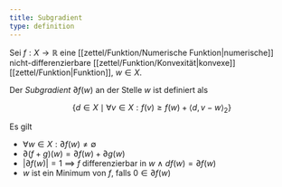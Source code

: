 ```yaml
---
title: Subgradient
type: definition
---
```


Sei $f : X \to \mathbb{R}$ eine [[zettel/Funktion/Numerische Funktion|numerische]] nicht-differenzierbare [[zettel/Funktion/Konvexität|konvexe]] [[zettel/Funktion|Funktion]], $w \in X$.

Der *Subgradient* $\partial f(w)$ an der Stelle $w$ ist definiert als

$$
	\{ d \in X \mid \forall v \in X : f(v) \ge f(w) + \langle d, v - w \rangle_2 \}
$$

Es gilt
- $\forall w \in X : \partial f(w) \ne \emptyset$
- $\partial (f+g)(w) = \partial f(w) + \partial g(w)$
- $|\partial f(w)| = 1$ $\implies$ $f$ differenzierbar in $w$ $\land$ $df(w) = \partial f(w)$
- $w$ ist ein Minimum von $f$, falls $0 \in \partial f(w)$